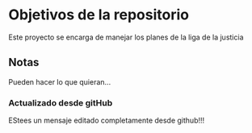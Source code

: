 # Objetivos de la repositorio

Este proyecto se encarga de manejar los planes de la liga de la justicia


## Notas
Pueden hacer lo que quieran...


### Actualizado desde gitHub
EStees un mensaje editado completamente desde github!!!
